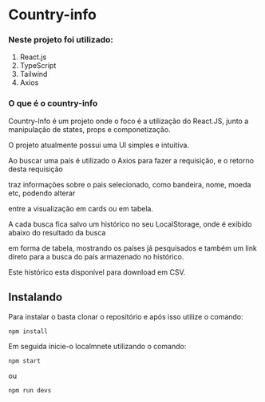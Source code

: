 # Country-info

### Neste projeto foi utilizado:

1. React.js
2. TypeScript
3. Tailwind
4. Axios

### O que é o country-info
Country-Info é um projeto onde o foco é a utilização do React.JS, junto a manipulação de states, props e componetização.

O projeto atualmente possui uma UI simples e intuitiva.

Ao buscar uma país é utilizado o Axios para fazer a requisição, e o retorno desta requisição

traz informações sobre o pais selecionado, como bandeira, nome, moeda etc, podendo alterar

entre a visualização em cards ou em tabela.

A cada busca fica salvo um histórico no seu LocalStorage, onde é exibido abaixo do resultado da busca

em forma de tabela, mostrando os países já pesquisados e também um link direto para a busca do país armazenado no histórico.

Este histórico esta disponível para download em CSV.

## Instalando
Para instalar o <country-info> basta clonar o repositório e após isso utilize o comando:
```
npm install
```
Em seguida inicie-o localmnete utilizando o comando:
```
npm start
```
ou
```
npm run devs
```
